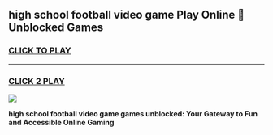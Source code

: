 
## high school football video game Play Online 👋 Unblocked Games
<h3>
<a href="https://news.freeplayer.one?title=high_school_football_video_game&ref=17GH">CLICK TO PLAY</a></h3>
<hr>

<h3>
<a href="https://news.freeplayer.one?title=high_school_football_video_game&ref=17GH">CLICK 2 PLAY</a>
  
</h3>

<a href="https://news.freeplayer.one?title=high_school_football_video_game&ref=17GH/"><img src="https://clearcache.store/games.png"></a>


**high school football video game games unblocked: Your Gateway to Fun and Accessible Online Gaming**
